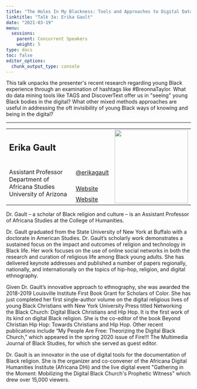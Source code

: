 ```yaml
---
title: "The Holes In My Blackness: Tools and Approaches to Digital Data Collection on Young Black Women"
linktitle: "Talk 3a: Erika Gault"
date: "2021-03-19"
menu:
  sessions:
    parent: Concurrent Speakers
    weight: 5
type: docs
toc: false
editor_options:
  chunk_output_type: console
---
```


This talk unpacks the presenter's recent research regarding young Black experience through an examination of hashtags like #BreonnaTaylor. What do data mining tools like TAGS and DiscoverText offer us in "seeing" young Black bodies in the digital? What other mixed methods approaches are useful in addressing the oft invisibility of young Black ways of knowing and being in the digital?

<hr style="width: 100%; text-align: center; margin-left: 0;" />


<TABLE class="bio-table">
<TR>
<TD COLSPAN="2"><h2>Erika Gault</h2></TD>
<TD ROWSPAN="4"><img style="float: left;" src="/img/erika-gault.png" width="200" /></TD>
</TR>
<TR>
<TD ROWSPAN="3">
Assistant Professor<br>Department of Africana Studies<br> University of Arizona</TD>

<TD><i class="fab fa-twitter"></i> <a href="https://twitter.com/erikagault" target="_blank" rel="noopener">@erikagault</a>
</TD>
</TR>
<TR>
<TD><i class="fa fa-link"></i> <a href="https://africana.arizona.edu/people/egault" target="_blank" rel="noopener">Website</a>
</TD>
</TR>
<TR>
<TD><i class="fa fa-link"></i> <a href="https://profiles.arizona.edu/person/egault" target="_blank" rel="noopener">Website</a>
</TD>
</TR>
</TABLE>

Dr. Gault – a scholar of Black religion and culture – is an Assistant Professor of Africana Studies at the College of Humanities.

Dr. Gault graduated from the State University of New York at Buffalo with a doctorate in American Studies. Dr. Gault’s scholarly work demonstrates a sustained focus on the impact and outcomes of religion and technology in Black life. Her work focuses on the use of online social networks in both the research and curation of religious life among Black young adults. She has delivered keynote addresses and published a number of papers regionally, nationally, and internationally on the topics of hip-hop, religion, and digital ethnography. 

Given Dr. Gault’s innovative approach to ethnography, she was awarded the 2018-2019 Louisville Institute First Book Grant for Scholars of Color. She has just completed her first single-author volume on the digital religious lives of young Black Christians with New York University Press titled Networking the Black Church: Digital Black Christians and Hip Hop. It is the first work of its kind on digital Black religion. She is the co-editor of the book Beyond Christian Hip Hop: Towards Christians and Hip Hop. Other recent publications include “My People Are Free: Theorizing the Digital Black Church,” which appeared in the spring 2020 issue of Fire!!! The Multimedia Journal of Black Studies, for which she served as guest editor. 

Dr. Gault is an innovator in the use of digital tools for the documentation of Black religion. She is the organizer and co-convener of the Africana Digital Humanities Institute (Africana DHi) and the live digital event "Gathering in the Moment: Mobilizing the Digital Black Church's Prophetic Witness" which drew over 15,000 viewers.